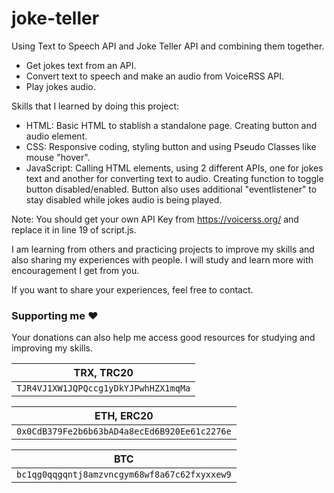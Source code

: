 # joke-teller
Using Text to Speech API and Joke Teller API and combining them together.

* Get jokes text from an API.
* Convert text to speech and make an audio from VoiceRSS API.
* Play jokes audio.

Skills that I learned by doing this project:

* HTML: Basic HTML to stablish a standalone page. Creating button and audio element.
* CSS: Responsive coding, styling button and using Pseudo Classes like mouse "hover".
* JavaScript: Calling HTML elements, using 2 different APIs, one for jokes text and another for converting text to audio. Creating function to toggle button disabled/enabled. Button also uses additional "eventlistener" to stay disabled while jokes audio is being played.

Note: You should get your own API Key from https://voicerss.org/ and replace it in line 19 of script.js.

I am learning from others and practicing projects to improve my skills and also sharing my experiences with people. I will study and learn more with encouragement I get from you.

If you want to share your experiences, feel free to contact.

### Supporting me :hearts:
Your donations can also help me access good resources for studying and improving my skills.

<p align="left">
	
|                TRX, TRC20                |
| ---------------------------------------- |
| ```TJR4VJ1XW1JQPQccg1yDkYJPwhHZX1mqMa``` |

|                     ETH, ERC20                   |
| ------------------------------------------------ |
| ```0x0CdB379Fe2b6b63bAD4a8ecEd6B920Ee61c2276e``` |

|                        BTC                       |
| ------------------------------------------------ |
| ```bc1qg0qqgqntj8amzvncgym68wf8a67c62fxyxxew9``` |

</p>
